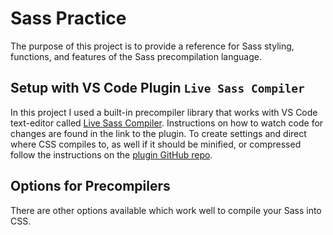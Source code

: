 # Sass Practice

The purpose of this project is to provide a reference for Sass styling, functions, and features of the Sass precompilation language.

## Setup with VS Code Plugin `Live Sass Compiler`
In this project I used a built-in precompiler library that works with VS Code text-editor called [Live Sass Compiler](https://marketplace.visualstudio.com/items?itemName=ritwickdey.live-sass#review-details). Instructions on how to watch code for changes are found in the link to the plugin. To create settings and direct where CSS compiles to, as well if it should be minified, or compressed follow the instructions on the [plugin GitHub repo](https://github.com/ritwickdey/vscode-live-sass-compiler/blob/master/docs/settings.md).

## Options for Precompilers

There are other options available which work well to compile your Sass into CSS.